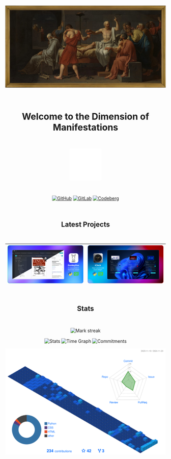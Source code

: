 <p align="center">
  <a href="https://www.metmuseum.org/art/collection/search/436105">
    <img alt="La Mort de Socrate" src="https://raw.githubusercontent.com/odest/odest/refs/heads/master/images/art.jpg" />
  </a>
</p>

<br>

<div align="center">
<h1>Welcome to the Dimension of Manifestations</h1>
</div>

<br>

<p align="center">
<img src="https://raw.githubusercontent.com/odest/odest.github.io/refs/heads/master/assets/images/logo.gif" alt="logo" width="100" height="100"/>
</p>

<br>

<div align="center">

[![GitHub](https://img.shields.io/static/v1?logo=github&label=&message=GitHub&color=000&style=flat)](https://github.com/odest)
[![GitLab](https://img.shields.io/static/v1?logo=gitlab&label=&message=GitLab&color=000&style=flat)](https://gitlab.com/kodest)
[![Codeberg](https://img.shields.io/static/v1?logo=codeberg&label=&message=Codeberg&color=000&style=flat)](https://codeberg.org/dest)
  
<div align="center">

<br>

<div align="center">
<h2>Latest Projects</h2>
</div>

<br>

| [![DonkeyDoc](https://raw.githubusercontent.com/odest/odest/refs/heads/master/images/DonkeyDoc.png)](https://github.com/odest/DonkeyDoc)  |  [![iClock](https://raw.githubusercontent.com/odest/odest/refs/heads/master/images/iClock.png)](https://github.com/odest/iClock) |
|----------------------------------------------|----------------------------------------------|

<br>

<div align="center">
<h2>Stats</h2>
</div>

<br>

<p align="center">
  <img alt="Mark streak" src="https://github-readme-streak-stats.herokuapp.com/?user=odest&hide_border=true&theme=transparent"/> 
</p>
<div align="center">
  <img align="center" src="http://github-profile-summary-cards.vercel.app/api/cards/stats?username=odest&theme=transparent" height="180em" alt="Stats"/>
  <img align="center" src="http://github-profile-summary-cards.vercel.app/api/cards/productive-time?username=odest&theme=transparent&utcOffset=5.30" height="180em" alt="Time Graph"/>
  <img align="center" src="http://github-profile-summary-cards.vercel.app/api/cards/profile-details?username=odest&theme=transparent" height="180em" alt="Commitments"/>
</div>

![](./profile-3d-contrib/profile-3d-contrib.svg)

